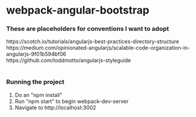 # webpack-angular-bootstrap

<h3>These are placeholders for conventions I want to adopt</h3>
https://scotch.io/tutorials/angularjs-best-practices-directory-structure<br/>
https://medium.com/opinionated-angularjs/scalable-code-organization-in-angularjs-9f01b594bf06<br/>
https://github.com/toddmotto/angularjs-styleguide<br/><br/>

<h3>Running the project</h3>

<ol>
    <li>Do an "npm install"</li>
    <li>Run "npm start" to begin webpack-dev-server</li>
    <li>Navigate to http://localhost:3002</li>
</ol>
